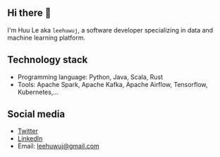 
## Hi there 👋
I'm Huu Le aka `leehuwuj`, a software developer specializing in data and machine learning platform.  

## Technology stack
- Programming language: Python, Java, Scala, Rust
- Tools: Apache Spark, Apache Kafka, Apache Airflow, Tensorflow, Kubernetes,...

## Social media
- [Twitter](http://twitter.com/leehuwuj)
- [LinkedIn](https://www.linkedin.com/in/leehuwuj)
- Email: leehuwuj@gmail.com
